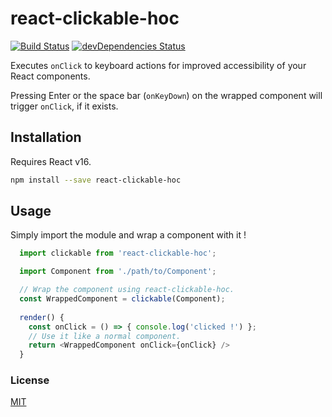 # react-clickable-hoc

[![Build Status](https://travis-ci.org/neilbryson/react-clickable-hoc.svg?branch=master)](https://travis-ci.org/neilbryson/react-clickable-hoc)
[![devDependencies Status](https://david-dm.org/neilbryson/react-clickable-hoc/dev-status.svg)](https://david-dm.org/neilbryson/react-clickable-hoc?type=dev)

Executes `onClick` to keyboard actions for improved accessibility of your React components.

Pressing Enter or the space bar (`onKeyDown`) on the wrapped component will trigger `onClick`, if it exists.

## Installation

Requires React v16.

```bash
npm install --save react-clickable-hoc
```

## Usage

Simply import the module and wrap a component with it !

```javascript
  import clickable from 'react-clickable-hoc';

  import Component from './path/to/Component';

  // Wrap the component using react-clickable-hoc.
  const WrappedComponent = clickable(Component);
  
  render() {
    const onClick = () => { console.log('clicked !') };
    // Use it like a normal component.
    return <WrappedComponent onClick={onClick} />
  }
```

### License
[MIT](/LICENSE)


